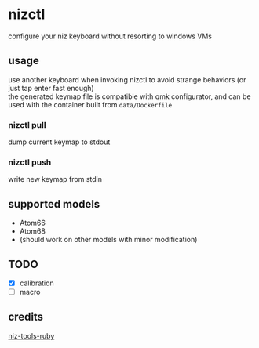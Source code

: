 # nizctl
configure your niz keyboard without resorting to windows VMs

## usage
use another keyboard when invoking nizctl to avoid strange behaviors (or just tap enter fast enough)  
the generated keymap file is compatible with qmk configurator, and can be used with the container built from `data/Dockerfile`  

### nizctl pull
dump current keymap to stdout

### nizctl push
write new keymap from stdin

## supported models
- Atom66
- Atom68
- (should work on other models with minor modification)

## TODO
- [x] calibration
- [ ] macro

## credits
[niz-tools-ruby](https://github.com/cho45/niz-tools-ruby)
